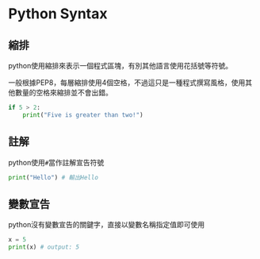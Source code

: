 # Python Syntax

## 縮排

python使用縮排來表示一個程式區塊，有別其他語言使用花括號等符號。

一般根據PEP8，每層縮排使用4個空格，不過這只是一種程式撰寫風格，使用其他數量的空格來縮排並不會出錯。

```py
if 5 > 2:
    print("Five is greater than two!")
```

## 註解

python使用`#`當作註解宣告符號

```py
print("Hello") # 輸出Hello
```

## 變數宣告

python沒有變數宣告的關鍵字，直接以變數名稱指定值即可使用

```py
x = 5
print(x) # output: 5
```
